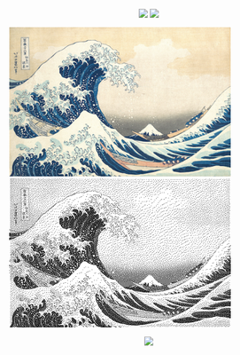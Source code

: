 <p align="center" float="left">
  <img src="https://i.imgur.com/6zYA5SY.gif" width="300">
  <img src="https://i.imgur.com/jdzYYGc.gif" width="400">
  <p float="left">
  <img src="https://github.com/theMagicalKarp/dithering/blob/main/examples/factors/in.png" width="400">
  <img src="https://github.com/theMagicalKarp/dithering/blob/main/examples/factors/out_1.png" width="400">
  </p>
</p>

<p align="center">
  <img src="https://i.imgur.com/eVM6XJK.png"  width="600">  
</p>
